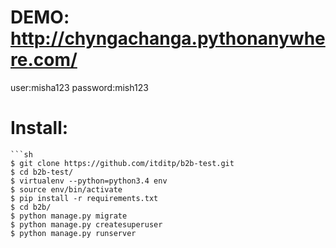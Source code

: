 # DEMO: http://chyngachanga.pythonanywhere.com/
user:misha123
password:mish123
# Install:
    ```sh
    $ git clone https://github.com/itditp/b2b-test.git
    $ cd b2b-test/
    $ virtualenv --python=python3.4 env
    $ source env/bin/activate
    $ pip install -r requirements.txt
    $ cd b2b/
    $ python manage.py migrate
    $ python manage.py createsuperuser
    $ python manage.py runserver

```
